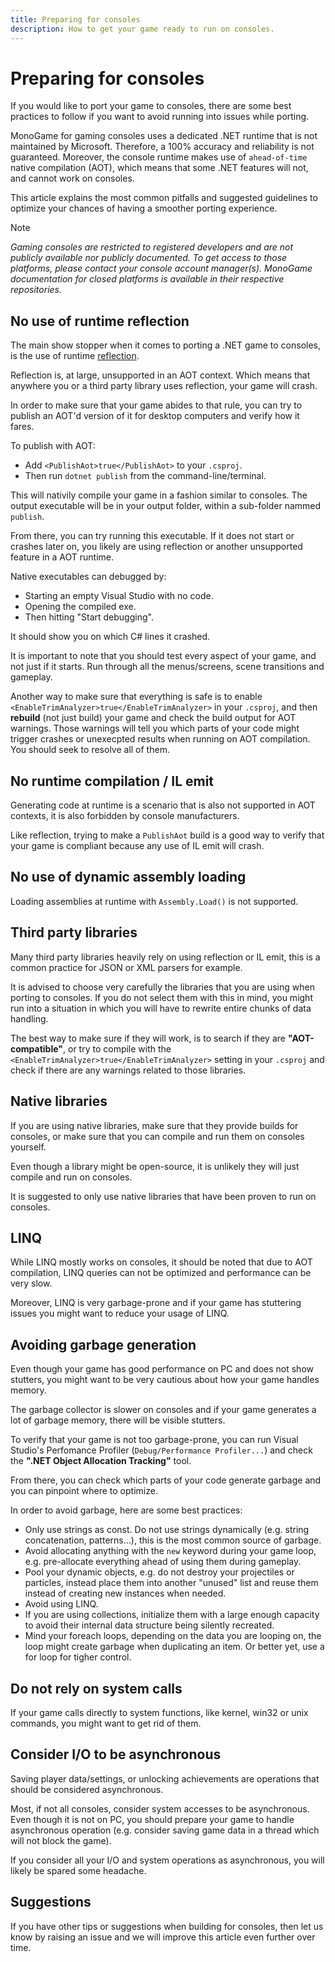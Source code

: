 ```yaml
---
title: Preparing for consoles
description: How to get your game ready to run on consoles.
---
```


# Preparing for consoles

If you would like to port your game to consoles, there are some best practices to follow if you want to avoid running into issues while porting.

MonoGame for gaming consoles uses a dedicated .NET runtime that is not maintained by Microsoft. Therefore, a 100% accuracy and reliability is not guaranteed. Moreover, the console runtime makes use of `ahead-of-time` native compilation (AOT), which means that some .NET features will not, and cannot work on consoles.

This article explains the most common pitfalls and suggested guidelines to optimize your chances of having a smoother porting experience.

> [!NOTE]
> *Gaming consoles are restricted to registered developers and are not publicly available nor publicly documented. To get access to those platforms, please contact your console account manager(s). MonoGame documentation for closed platforms is available in their respective repositories.*

## No use of runtime reflection

The main show stopper when it comes to porting a .NET game to consoles, is the use of runtime [reflection](https://learn.microsoft.com/en-us/dotnet/fundamentals/reflection/reflection).

Reflection is, at large, unsupported in an AOT context. Which means that anywhere you or a third party library uses reflection, your game will crash.

In order to make sure that your game abides to that rule, you can try to publish an AOT'd version of it for desktop computers and verify how it fares.

To publish with AOT:

- Add `<PublishAot>true</PublishAot>` to your `.csproj`.
- Then run `dotnet publish` from the command-line/terminal.

This will nativily compile your game in a fashion similar to consoles. The output executable will be in your output folder, within a sub-folder nammed `publish`.

From there, you can try running this executable. If it does not start or crashes later on, you likely are using reflection or another unsupported feature in a AOT runtime.

Native executables can debugged by:

- Starting an empty Visual Studio with no code.
- Opening the compiled exe.
- Then hitting "Start debugging".

It should show you on which C# lines it crashed.

It is important to note that you should test every aspect of your game, and not just if it starts.  Run through all the menus/screens, scene transitions and gameplay.

Another way to make sure that everything is safe is to enable `<EnableTrimAnalyzer>true</EnableTrimAnalyzer>` in your `.csproj`, and then **rebuild** (not just build) your game and check the build output for AOT warnings. Those warnings will tell you which parts of your code might trigger crashes or unexecpted results when running on AOT compilation. You should seek to resolve all of them.

## No runtime compilation / IL emit

Generating code at runtime is a scenario that is also not supported in AOT contexts, it is also forbidden by console manufacturers.

Like reflection, trying to make a `PublishAot` build is a good way to verify that your game is compliant because any use of IL emit will crash.

## No use of dynamic assembly loading

Loading assemblies at runtime with `Assembly.Load()` is not supported.

## Third party libraries

Many third party libraries heavily rely on using reflection or IL emit, this is a common practice for JSON or XML parsers for example.

It is advised to choose very carefully the libraries that you are using when porting to consoles. If you do not select them with this in mind, you might run into a situation in which you will have to rewrite entire chunks of data handling.

The best way to make sure if they will work, is to search if they are **"AOT-compatible"**, or try to compile with the `<EnableTrimAnalyzer>true</EnableTrimAnalyzer>` setting in your `.csproj` and check if there are any warnings related to those libraries.

## Native libraries

If you are using native libraries, make sure that they provide builds for consoles, or make sure that you can compile and run them on consoles yourself.

Even though a library might be open-source, it is unlikely they will just compile and run on consoles.

It is suggested to only use native libraries that have been proven to run on consoles.

## LINQ

While LINQ mostly works on consoles, it should be noted that due to AOT compilation, LINQ queries can not be optimized and performance can be very slow.

Moreover, LINQ is very garbage-prone and if your game has stuttering issues you might want to reduce your usage of LINQ.

## Avoiding garbage generation

Even though your game has good performance on PC and does not show stutters, you might want to be very cautious about how your game handles memory.

The garbage collector is slower on consoles and if your game generates a lot of garbage memory, there will be visible stutters.

To verify that your game is not too garbage-prone, you can run Visual Studio's Perfomance Profiler (`Debug/Performance Profiler...`) and check the **".NET Object Allocation Tracking"** tool.

From there, you can check which parts of your code generate garbage and you can pinpoint where to optimize.

In order to avoid garbage, here are some best practices:

- Only use strings as const. Do not use strings dynamically (e.g. string concatenation, patterns...), this is the most common source of garbage.
- Avoid allocating anything with the `new` keyword during your game loop, e.g. pre-allocate everything ahead of using them during gameplay.
- Pool your dynamic objects, e.g. do not destroy your projectiles or particles, instead place them into another "unused" list and reuse them instead of creating new instances when needed.
- Avoid using LINQ.
- If you are using collections, initialize them with a large enough capacity to avoid their internal data structure being silently recreated.
- Mind your foreach loops, depending on the data you are looping on, the loop might create garbage when duplicating an item.  Or better yet, use a for loop for tigher control.

## Do not rely on system calls

If your game calls directly to system functions, like kernel, win32 or unix commands, you might want to get rid of them.

## Consider I/O to be asynchronous

Saving player data/settings, or unlocking achievements are operations that should be considered asynchronous.

Most, if not all consoles, consider system accesses to be asynchronous. Even though it is not on PC, you should prepare your game to handle asynchronous operation (e.g. consider saving game data in a thread which will not block the game).

If you consider all your I/O and system operations as asynchronous, you will likely be spared some headache.

## Suggestions

If you have other tips or suggestions when building for consoles, then let us know by raising an issue and we will improve this article even further over time.

